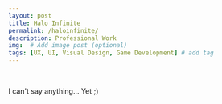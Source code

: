 ```yaml
---
layout: post
title: Halo Infinite
permalink: /haloinfinite/
description: Professional Work
img:  # Add image post (optional)
tags: [UX, UI, Visual Design, Game Development] # add tag
---
```


<br>

I can't say anything... Yet ;)

<br>
